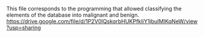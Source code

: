 This file corresponds to the programming that allowed classifying the elements of the database into malignant and benign.<br>
https://drive.google.com/file/d/1P2V0lQskqrbHUKPfkIiY1jbuIMlKqNeW/view?usp=sharing
